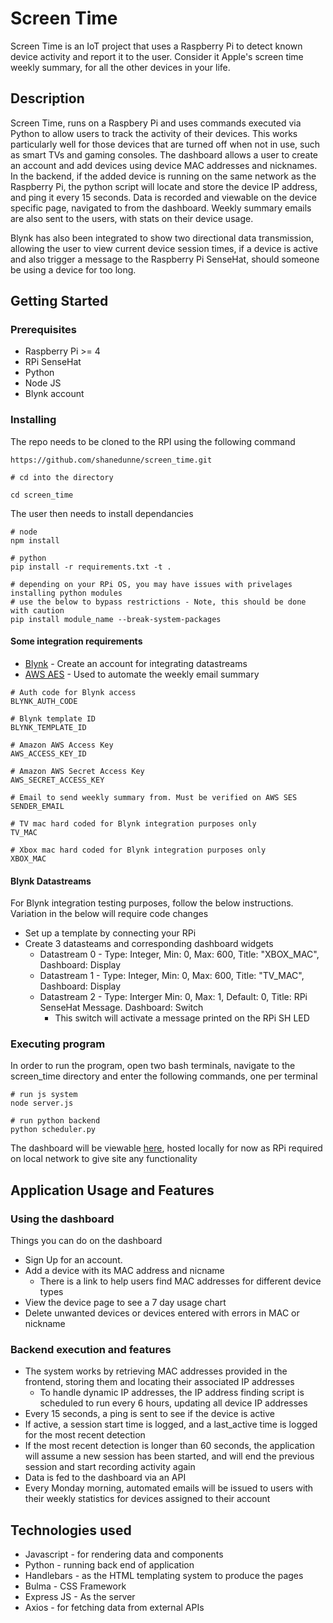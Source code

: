 # Screen Time

Screen Time is an IoT project that uses a Raspberry Pi to detect known device activity and report it to the user. Consider it Apple's screen time weekly summary, for all the other devices in your life.

## Description

Screen Time, runs on a Raspbery Pi and uses commands executed via Python to allow users to track the activity of their devices. This works particularly well for those devices that are turned off when not in use, such as smart TVs and gaming consoles. The dashboard allows a user to create an account and add devices using device MAC addresses and nicknames. In the backend, if the added device is running on the same network as the Raspberry Pi, the python script will locate and store the device IP address, and ping it every 15 seconds. Data is recorded and viewable on the device specific page, navigated to from the dashboard. Weekly summary emails are also sent to the users, with stats on their device usage.

Blynk has also been integrated to show two directional data transmission, allowing the user to view current device session times, if a device is active and also trigger a message to the Raspberry Pi SenseHat, should someone be using a device for too long. 

## Getting Started

### Prerequisites 

* Raspberry Pi >= 4
* RPi SenseHat
* Python
* Node JS
* Blynk account

### Installing
The repo needs to be cloned to the RPI using the following command
```
https://github.com/shanedunne/screen_time.git

# cd into the directory

cd screen_time

```
The user then needs to install dependancies
```
# node
npm install 

# python
pip install -r requirements.txt -t .

# depending on your RPi OS, you may have issues with privelages installing python modules
# use the below to bypass restrictions - Note, this should be done with caution
pip install module_name --break-system-packages
```
#### Some integration requirements
* [Blynk](https://blynk.io/) - Create an account for integrating datastreams
* [AWS AES](https://aws.amazon.com/ses/) - Used to automate the weekly email summary
```
# Auth code for Blynk access
BLYNK_AUTH_CODE

# Blynk template ID
BLYNK_TEMPLATE_ID

# Amazon AWS Access Key
AWS_ACCESS_KEY_ID

# Amazon AWS Secret Access Key
AWS_SECRET_ACCESS_KEY

# Email to send weekly summary from. Must be verified on AWS SES
SENDER_EMAIL

# TV mac hard coded for Blynk integration purposes only
TV_MAC

# Xbox mac hard coded for Blynk integration purposes only
XBOX_MAC
```

#### Blynk Datastreams
For Blynk integration testing purposes, follow the below instructions. Variation in the below will require code changes
* Set up a template by connecting your RPi
* Create 3 datasteams and corresponding dashboard widgets
    * Datastream 0 - Type: Integer, Min: 0, Max: 600, Title: "XBOX_MAC", Dashboard: Display
    * Datastream 1 - Type: Integer, Min: 0, Max: 600, Title: "TV_MAC", Dashboard: Display
    * Datastream 2 - Type: Interger Min: 0, Max: 1, Default: 0, Title: RPi SenseHat Message. Dashboard: Switch
        * This switch will activate a message printed on the RPi SH LED



### Executing program
In order to run the program, open two bash terminals, navigate to the screen_time directory and enter the following commands, one per terminal
```
# run js system
node server.js

# run python backend
python scheduler.py

```

The dashboard will be viewable [here](http://localhost:4000/), hosted locally for now as RPi required on local network to give site any functionality

## Application Usage and Features
### Using the dashboard
Things you can do on the dashboard
* Sign Up for an account.
* Add a device with its MAC address and nicname
    * There is a link to help users find MAC addresses for different device types
* View the device page to see a 7 day usage chart
* Delete unwanted devices or devices entered with errors in MAC or nickname

### Backend execution and features
* The system works by retrieving MAC addresses provided in the frontend, storing them and locating their associated IP addresses
    * To handle dynamic IP addresses, the IP address finding script is scheduled to run every 6 hours, updating all device IP addresses
* Every 15 seconds, a ping is sent to see if the device is active
* If active, a session start time is logged, and a last_active time is logged for the most recent detection
* If the most recent detection is longer than 60 seconds, the application will assume a new session has been started, and will end the previous session and start recording activity again
* Data is fed to the dashboard via an API
* Every Monday morning, automated emails will be issued to users with their weekly statistics for devices assigned to their account


## Technologies used

- Javascript - for rendering data and components
- Python - running back end of application
- Handlebars - as the HTML templating system to produce the pages
- Bulma - CSS Framework
- Express JS - As the server
- Axios - for fetching data from external APIs
